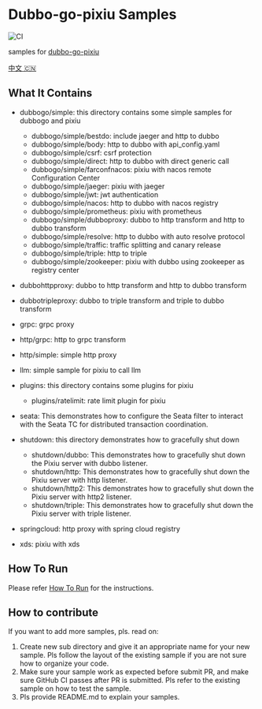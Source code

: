 # Dubbo-go-pixiu Samples

![CI](https://github.com/apache/dubbo-go-samples/workflows/CI/badge.svg)

samples for [dubbo-go-pixiu](https://github.com/apache/dubbo-go-pixiu)

[中文 🇨🇳](./README_CN.md)

## What It Contains

- dubbogo/simple: this directory contains some simple samples for dubbogo and pixiu
  - dubbogo/simple/bestdo: include jaeger and http to dubbo
  - dubbogo/simple/body: http to dubbo with api_config.yaml
  - dubbogo/simple/csrf: csrf protection
  - dubbogo/simple/direct: http to dubbo with direct generic call
  - dubbogo/simple/farconfnacos: pixiu with nacos remote Configuration Center
  - dubbogo/simple/jaeger: pixiu with jaeger
  - dubbogo/simple/jwt: jwt authentication
  - dubbogo/simple/nacos: http to dubbo with nacos registry
  - dubbogo/simple/prometheus: pixiu with prometheus
  - dubbogo/simple/dubboproxy: dubbo to http transform and http to dubbo transform
  - dubbogo/simple/resolve: http to dubbo with auto resolve protocol
  - dubbogo/simple/traffic: traffic splitting and canary release
  - dubbogo/simple/triple: http to triple
  - dubbogo/simple/zookeeper: pixiu with dubbo using zookeeper as registry center

- dubbohttpproxy: dubbo to http transform and http to dubbo transform
- dubbotripleproxy: dubbo to triple transform and triple to dubbo transform

- grpc: grpc proxy

- http/grpc: http to grpc transform
- http/simple: simple http proxy

- llm: simple sample for pixiu to call llm

- plugins: this directory contains some plugins for pixiu
  - plugins/ratelimit: rate limit plugin for pixiu

- seata: This demonstrates how to configure the Seata filter to interact with the Seata TC for distributed transaction coordination.

- shutdown: this directory demonstrates how to gracefully shut down
  - shutdown/dubbo: This demonstrates how to gracefully shut down the Pixiu server with dubbo listener.
  - shutdown/http: This demonstrates how to gracefully shut down the Pixiu server with http listener.
  - shutdown/http2: This demonstrates how to gracefully shut down the Pixiu server with http2 listener.
  - shutdown/triple: This demonstrates how to gracefully shut down the Pixiu server with triple listener.

- springcloud: http proxy with spring cloud registry
- xds: pixiu with xds

## How To Run

Please refer [How To Run](HOWTO.md) for the instructions.

## How to contribute

If you want to add more samples, pls. read on:
1. Create new sub directory and give it an appropriate name for your new sample. Pls follow the layout of the existing sample if you are not sure how to organize your code.
2. Make sure your sample work as expected before submit PR, and make sure GitHub CI passes after PR is submitted. Pls refer to the existing sample on how to test the sample.
3. Pls provide README.md to explain your samples.
